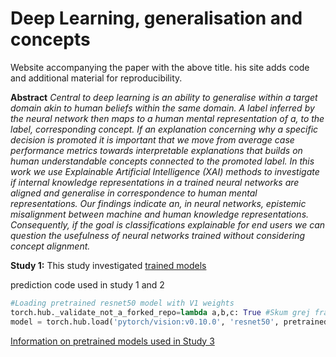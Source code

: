 # Deep Learning, generalisation and concepts
Website accompanying the paper with the above title. his site adds code and additional material for reproducibility.

**Abstract** *Central to deep learning is an ability to generalise within a target domain akin to human beliefs within the same domain. A label inferred by the neural network then maps to a human mental representation of a, to the label, corresponding concept. If an explanation concerning why a specific decision is promoted it is important that we move from average case performance metrics towards interpretable explanations that builds on human understandable concepts connected to the promoted label. In this work we use Explainable Artificial Intelligence (XAI) methods to investigate if internal knowledge representations in a trained neural networks are aligned and generalise in correspondence to human mental representations. Our findings indicate an, in neural networks, epistemic misalignment between machine and human knowledge representations. Consequently, if the goal is classifications explainable for end users we can question the usefulness of neural networks trained without considering concept alignment.*

**Study 1:** This study investigated 
[trained models](https://k3larra.github.io/generalisation/models01.html)


prediction code used in study 1 and 2
```python
#Loading pretrained resnet50 model with V1 weights
torch.hub._validate_not_a_forked_repo=lambda a,b,c: True #Skum grej från https://github.com/pytorch/pytorch/
model = torch.hub.load('pytorch/vision:v0.10.0', 'resnet50', pretrained=True)
```

<!-- Click the images for to get the ML-model comparisons.

[![](testset/thumbnails/0.jpg)](https://k3larra.github.io/ood/sorrel_version01.html?study_nbr=0)
[![](testset/thumbnails/1.jpg)](https://k3larra.github.io/ood/sorrel_version01.html?study_nbr=1)
[![](testset/thumbnails/2.jpg)](https://k3larra.github.io/ood/sorrel_version01.html?study_nbr=2)
[![](testset/thumbnails/3.jpg)](https://k3larra.github.io/ood/sorrel_version01.html?study_nbr=3)
[![](testset/thumbnails/4.jpg)](https://k3larra.github.io/ood/sorrel_version01.html?study_nbr=4)
[![](testset/thumbnails/5.jpg)](https://k3larra.github.io/ood/sorrel_version01.html?study_nbr=5)


[Information on pretrained models used in Study 3](https://github.com/k3larra/ood/blob/main/models.md)
[Link to code for study 3] -->


[Information on pretrained models used in Study 3](https://github.com/k3larra/ood/blob/main/models.md)
